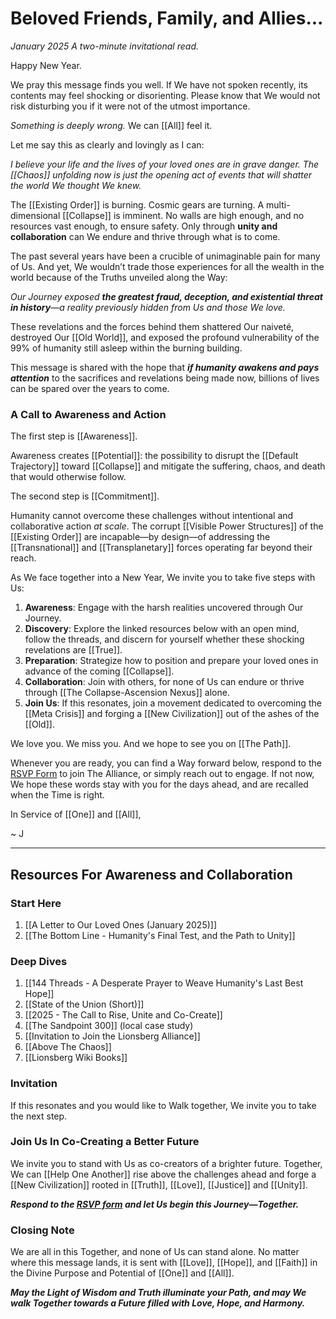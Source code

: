 # Beloved Friends, Family, and Allies...

*January 2025*
_A two-minute invitational read._

Happy New Year.

We pray this message finds you well. If We have not spoken recently, its contents may feel shocking or disorienting. Please know that We would not risk disturbing you if it were not of the utmost importance.

_Something is deeply wrong._ We can [[All]] feel it.

Let me say this as clearly and lovingly as I can:

_I believe your life and the lives of your loved ones are in grave danger. The [[Chaos]] unfolding now is just the opening act of events that will shatter the world We thought We knew._

The [[Existing Order]] is burning. Cosmic gears are turning. A multi-dimensional [[Collapse]] is imminent. No walls are high enough, and no resources vast enough, to ensure safety. Only through **unity and collaboration** can We endure and thrive through what is to come. 

The past several years have been a crucible of unimaginable pain for many of Us. And yet, We wouldn’t trade those experiences for all the wealth in the world because of the Truths unveiled along the Way:

_Our Journey exposed **the greatest fraud, deception, and existential threat in history**—a reality previously hidden from Us and those We love._

These revelations and the forces behind them shattered Our naiveté, destroyed Our [[Old World]], and exposed the profound vulnerability of the 99% of humanity still asleep within the burning building.

This message is shared with the hope that _**if humanity awakens and pays attention**_ to the sacrifices and revelations being made now, billions of lives can be spared over the years to come.

### **A Call to Awareness and Action**

The first step is [[Awareness]].  

Awareness creates [[Potential]]: the possibility to disrupt the [[Default Trajectory]] toward [[Collapse]] and mitigate the suffering, chaos, and death that would otherwise follow. 

The second step is [[Commitment]].

Humanity cannot overcome these challenges without intentional and collaborative action *at scale*. The corrupt [[Visible Power Structures]] of the [[Existing Order]] are incapable—by design—of addressing the [[Transnational]] and [[Transplanetary]] forces operating far beyond their reach.

As We face together into a New Year, We invite you to take five steps with Us:

1. **Awareness**: Engage with the harsh realities uncovered through Our Journey.
2. **Discovery**: Explore the linked resources below with an open mind, follow the threads, and discern for yourself whether these shocking revelations are [[True]].
3. **Preparation**: Strategize how to position and prepare your loved ones in advance of the coming [[Collapse]].
4. **Collaboration**: Join with others, for none of Us can endure or thrive through [[The Collapse-Ascension Nexus]] alone.
5. **Join Us**: If this resonates, join a movement dedicated to overcoming the [[Meta Crisis]] and forging a [[New Civilization]] out of the ashes of the [[Old]].

We love you. We miss you. And we hope to see you on [[The Path]]. 

Whenever you are ready, you can find a Way forward below, respond to the [RSVP Form](https://docs.google.com/forms/d/e/1FAIpQLSeRTdzUwK9bvQMvC3EKKZANLCHTNz1ccojy3hbPUlZ80zOrgw/viewform?usp=header) to join The Alliance, or simply reach out to engage. If not now, We hope these words stay with you for the days ahead, and are recalled when the Time is right.

In Service of [[One]] and [[All]],

~ J

____
## Resources For Awareness and Collaboration  

### Start Here

1. [[A Letter to Our Loved Ones (January 2025)]]  
2. [[The Bottom Line - Humanity's Final Test, and the Path to Unity]]  

### Deep Dives

1. [[144 Threads - A Desperate Prayer to Weave Humanity's Last Best Hope]]  
2. [[State of the Union (Short)]]  
3. [[2025 - The Call to Rise, Unite and Co-Create]]  
4. [[The Sandpoint 300]] (local case study)  
5. [[Invitation to Join the Lionsberg Alliance]]  
6. [[Above The Chaos]]  
7. [[Lionsberg Wiki Books]]  

### **Invitation**

If this resonates and you would like to Walk together, We invite you to take the next step. 

### **Join Us In Co-Creating a Better Future**

We invite you to stand with Us as co-creators of a brighter future. Together, We can [[Help One Another]] rise above the challenges ahead and forge a [[New Civilization]] rooted in [[Truth]], [[Love]], [[Justice]] and [[Unity]]. 

***Respond to the [RSVP form](https://docs.google.com/forms/d/e/1FAIpQLSeRTdzUwK9bvQMvC3EKKZANLCHTNz1ccojy3hbPUlZ80zOrgw/viewform?usp=header) and let Us begin this Journey—Together.***

### **Closing Note**

We are all in this Together, and none of Us can stand alone. No matter where this message lands, it is sent with [[Love]], [[Hope]], and [[Faith]] in the Divine Purpose and Potential of [[One]] and [[All]].  

***May the Light of Wisdom and Truth illuminate your Path, and may We walk Together towards a Future filled with Love, Hope, and Harmony.*** 

